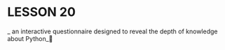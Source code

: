 # LESSON 20
_
an interactive questionnaire designed to reveal the depth of knowledge about Python_:metal: